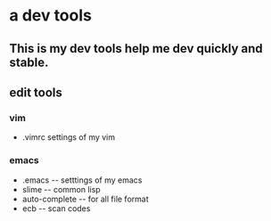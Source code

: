 # a dev tools 

This is my dev tools help me dev quickly and stable.
---
## edit tools

### vim
- .vimrc    settings of my vim

### emacs
- .emacs -- setttings of my emacs 
- slime -- common lisp
- auto-complete -- for all file format
- ecb   -- scan codes


